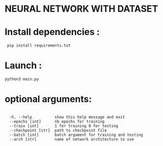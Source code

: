 # NEURAL NETWORK WITH DATASET

# Install dependencies : 

`` pip install requirements.txt``

# Launch : 

`` python3 main.py ``

# optional arguments:
```

  -h, --help          show this help message and exit 
  --epochs [int]      nb epochs for training
  --train [int]       1 for training 0 for testing
  --checkpoint [str]  path to checkpoint file
  --batch [int]       batch argument for training and testing
  --arch [str]        name of network architecture to use
```